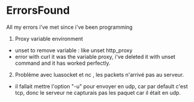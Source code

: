 # ErrorsFound
All my errors i've met since i've been programming

1. Proxy variable environment
  * unset to remove variable : like unset http_proxy
  * error with curl it was the variable proxy, i've deleted it with unset command and it has worked perfectly.
  
2. Problème avec luasocket et nc , les packets n'arrivé pas au serveur.
  * il fallait mettre l'option "-u" pour envoyer en udp, car par default c'est tcp, donc le serveur ne capturais pas les paquet car il était en udp.
